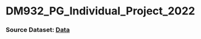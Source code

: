 # DM932_PG_Individual_Project_2022


### Source Dataset: [Data](https://github.com/harish1699/DM932_PG_Individual_Project_2022/blob/main/energydata_complete.csv)

